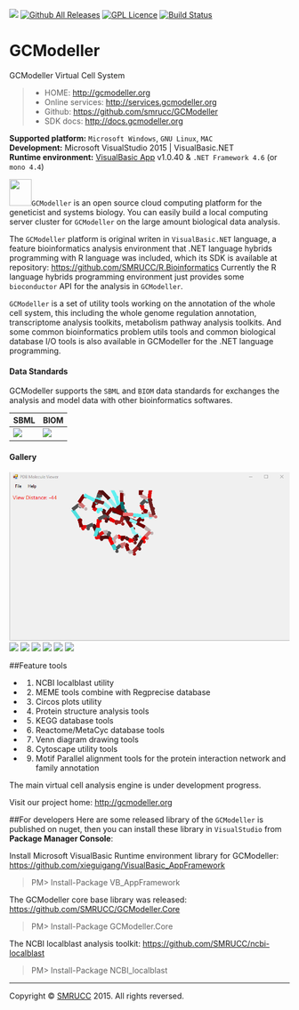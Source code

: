 ![](https://cdn.rawgit.com/LunaGao/BlessYourCodeTag/master/tags/alpaca.svg)
[![Github All Releases](https://img.shields.io/github/downloads/SMRUCC/GCModeller/total.svg?maxAge=2592000?style=flat-square)]()
[![GPL Licence](https://badges.frapsoft.com/os/gpl/gpl.svg?v=103)](https://opensource.org/licenses/GPL-3.0/)
[![Build Status](https://travis-ci.org/SMRUCC/GCModeller.svg?branch=master)](https://travis-ci.org/SMRUCC/GCModeller)

# GCModeller
GCModeller Virtual Cell System

> + HOME: http://gcmodeller.org
> + Online services: http://services.gcmodeller.org
> + Github: https://github.com/smrucc/GCModeller
> + SDK docs: http://docs.gcmodeller.org

**Supported platform:** ``Microsoft Windows``, ``GNU Linux``, ``MAC`` <br />
**Development:** Microsoft VisualStudio 2015 | VisualBasic.NET<br />
**Runtime environment:** [VisualBasic App](https://www.nuget.org/packages/VB_AppFramework/) v1.0.40 &amp; ``.NET Framework 4.6`` (or ``mono 4.4``)

<img src="http://gcmodeller.org/DNA.png" width=40 height=48 />``GCModeller`` is an open source cloud computing platform for the geneticist and systems biology. You can easily build a local computing server cluster for ``GCModeller`` on the large amount biological data analysis.

The ``GCModeller`` platform is original writen in ``VisualBasic.NET`` language, a feature bioinformatics analysis environment that .NET language hybrids programming with R language was included, which its SDK is available at repository:
https://github.com/SMRUCC/R.Bioinformatics
Currently the R language hybrids programming environment just provides some ``bioconductor`` API for the analysis in ``GCModeller``.

``GCModeller`` is a set of utility tools working on the annotation of the whole cell system, this including the whole genome regulation annotation, transcriptome analysis toolkits, metabolism pathway analysis toolkits. And some common bioinformatics problem utils tools and common biological database I/O tools is also available in GCModeller for the .NET language programming.

#### Data Standards
GCModeller supports the ``SBML`` and ``BIOM`` data standards for exchanges the analysis and model data with other bioinformatics softwares.

|SBML|BIOM|
|----|----|
|[![](https://raw.githubusercontent.com/xieguigang/GCModeller/master/src/GCModeller/models/images/sbml-logo-70.png)](http://sbml.org/Main_Page)|[![](https://raw.githubusercontent.com/xieguigang/GCModeller/master/src/GCModeller/models/images/biom-format.png)](http://biom-format.org/)|

#### Gallery

![XC_1184 protein structure drawing](./GCModeller/Data/pdb_Draw/Demo.gif)
![](https://raw.githubusercontent.com/SMRUCC/GCModeller/master/2016-05-17.png)
![](https://raw.githubusercontent.com/SMRUCC/GCModeller/master/images/FUR-lightbox.png)
![](https://raw.githubusercontent.com/SMRUCC/GCModeller/master/images/Xanthomonas_oryzae_oryzicola_BLS256_uid16740-lightbox.png)
![](https://raw.githubusercontent.com/SMRUCC/GCModeller/master/images/pXOCGX01-lightbox.png)
![](https://raw.githubusercontent.com/SMRUCC/GCModeller/master/images/phenotypic-bTree-lightbox.png)
![](https://raw.githubusercontent.com/SMRUCC/GCModeller/master/images/pxocgx01_blastx-lightbox.png)

##Feature tools

*  1. NCBI localblast utility
*  2. MEME tools combine with Regprecise database
*  3. Circos plots utility
*  4. Protein structure analysis tools
*  5. KEGG database tools
*  6. Reactome/MetaCyc database tools
*  7. Venn diagram drawing tools
*  8. Cytoscape utility tools
*  9. Motif Parallel alignment tools for the protein interaction network and family annotation

The main virtual cell analysis engine is under development progress.

Visit our project home:
http://gcmodeller.org


##For developers
Here are some released library of the ``GCModeller`` is published on nuget, then you can install these library in ``VisualStudio`` from **Package Manager Console**:

Install Microsoft VisualBasic Runtime environment library for GCModeller:
https://github.com/xieguigang/VisualBasic_AppFramework
>PM>  Install-Package VB_AppFramework

The GCModeller core base library was released:
https://github.com/SMRUCC/GCModeller.Core
>PM>  Install-Package GCModeller.Core

The NCBI localblast analysis toolkit:
https://github.com/SMRUCC/ncbi-localblast
>PM>  Install-Package NCBI_localblast

-------------------------------------------------------------------------------------------------------------------------------

Copyright &copy; [SMRUCC](http://smrucc.org) 2015. All rights reversed.
